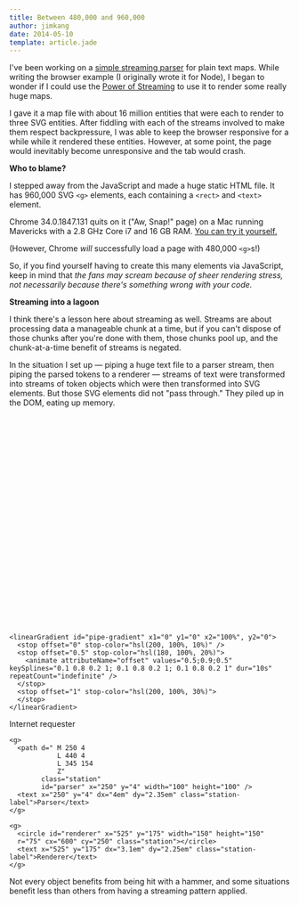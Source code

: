 ```yaml
---
title: Between 480,000 and 960,000
author: jimkang
date: 2014-05-10
template: article.jade
---
```


<style>
  .tagbox {
    font-size: 32px;
  }

  .pipe {
    fill: hsla(0, 100%, 0%, 0.0);
    stroke-width: 1;
    stroke: #888;
  }
</style>

I've been working on a [simple streaming parser](https://github.com/jimkang/roguemap-parse-stream) for plain text maps. While writing the browser example (I originally wrote it for Node), I began to wonder if I could use the [Power of Streaming](https://github.com/substack/stream-handbook) to use it to render some really huge maps.

<span class="more"></span>
I gave it a map file with about 16 million entities that were each to render to three SVG entities. After fiddling with each of the streams involved to make them respect backpressure, I was able to keep the browser responsive for a while while it rendered these entities. However, at some point, the page would inevitably become unresponsive and the tab would crash.

**Who to blame?**

I stepped away from the JavaScript and made a huge static HTML file. It has 960,000 SVG `<g>` elements, each containing a `<rect>` and `<text>` element.

Chrome 34.0.1847.131 quits on it ("Aw, Snap!" page) on a Mac running Mavericks with a 2.8 GHz Core i7 and 16 GB RAM. [You can try it yourself.](https://dl.dropboxusercontent.com/u/263768/lotsofelements.html)

(However, Chrome *will* successfully load a page with 480,000 `<g>`s!)

So, if you find yourself having to create this many elements via JavaScript, keep in mind that *the fans may scream because of sheer rendering stress, not necessarily because there's something wrong with your code.*

**Streaming into a lagoon**

I think there's a lesson here about streaming as well. Streams are about processing data a manageable chunk at a time, but if you can't dispose of those chunks after you're done with them, those chunks pool up, and the chunk-at-a-time benefit of streams is negated. 

In the situation I set up &mdash; piping a huge text file to a parser stream, then piping the parsed tokens to a renderer &mdash; streams of text were transformed into streams of token objects which were then transformed into SVG elements. But those SVG elements did not "pass through." They piled up in the DOM, eating up memory.

<svg width="800" height="600">
  <defs>
    <radialGradient id="sphere-gradient">
      <stop offset="0" stop-color="hsl(30, 100%, 80%)"/>
      <stop offset="0.75" stop-color="hsl(20, 100%, 60%)">
        <animate attributeName="offset" values="0.75;0.9;0.75" keySplines="0.1 0.8 0.2 1; 0.1 0.8 0.2 1; 0.1 0.8 0.2 1" dur="4s" repeatCount="indefinite" />
      </stop>
      <stop offset="1" stop-color="hsl(10, 100%, 50%)">
        <animate attributeName="stop-color" values="hsl(10, 100%, 50%);hsl(40, 100%, 70%);hsl(10, 100%, 50%)" keySplines="0.1 0.8 0.2 1; 0.1 0.8 0.2 1; 0.1 0.8 0.2 1" dur="4s" repeatCount="indefinite" />
      </stop>
    </radialGradient>

    <linearGradient id="pipe-gradient" x1="0" y1="0" x2="100%", y2="0">
      <stop offset="0" stop-color="hsl(200, 100%, 10%)" />
      <stop offset="0.5" stop-color="hsl(180, 100%, 20%)">
        <animate attributeName="offset" values="0.5;0.9;0.5" keySplines="0.1 0.8 0.2 1; 0.1 0.8 0.2 1; 0.1 0.8 0.2 1" dur="10s" repeatCount="indefinite" />
      </stop>
      <stop offset="1" stop-color="hsl(200, 100%, 30%)">
      </stop>
    </linearGradient>
  </defs>
  <g class="background-layer">
  </g>
  <g id="chunk-layer">
  </g>
  <g id="static-layer">
    <g>
      <rect id="reader" x="30" y="300" width="200" height="120" 
      class="station" />
      <text x="30" dx="4.2em" y="300" dy="2.8em" width="200" class="station-label">Internet requester</text>
    </g>

    <g>
      <path d=" M 250 4
                L 440 4
                L 345 154
                Z"
            class="station"
            id="parser" x="250" y="4" width="100" height="100" />
      <text x="250" y="4" dx="4em" dy="2.35em" class="station-label">Parser</text>
    </g>

    <g>
      <circle id="renderer" x="525" y="175" width="150" height="150"
      r="75" cx="600" cy="250" class="station"></circle>
      <text x="525" y="175" dx="3.1em" dy="2.25em" class="station-label">Renderer</text>
    </g>
  </g>
  <g id="block-layer">
  </g>

</svg>  

Not every object benefits from being hit with a hammer, and some situations benefit less than others from having a streaming pattern applied.

<script src="d3.v3.js"></script>
<script src="gravitybox.js"></script>
<script src="idmaker.js"></script>
<script src="mover.js"></script>
<script src="flowcontroller.js"></script>
